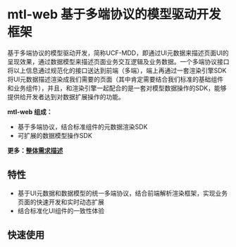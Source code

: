 # mtl-web 基于多端协议的模型驱动开发框架


基于多端协议的模型驱动开发，简称UCF-MDD，即通过UI元数据来描述页面UI的呈现效果，通过数据模型来描述页面业务交互逻辑及业务数据。一个多端协议接口将以上信息通过规范化的接口送达到前端（多端），端上再通过一套渲染引擎SDK将UI元数据描述渲染成我们需要的页面（其中肯定需要结合我们标准的基础组件和业务组件），并且，和渲染引擎一起配合的是一套对模型数据操作的SDK，能够提供给开发者达到对数据扩展操作的功能。

**mtl-web 组成：**
- 基于多端协议，结合标准组件的元数据渲染SDK
- 可扩展的数据模型操作SDK

**更多：[整体需求描述](./docs/整体需求描述.md)**


## 特性

- 基于UI元数据和数据模型的统一多端协议，结合前端解析渲染框架，实现业务页面的快速开发和实时动态扩展
- 结合标准化UI组件的一致性体验


## 快速使用


```

```

